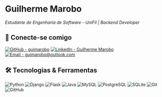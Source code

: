 # Guilherme Marobo

*Estudante de Engenharia de Software - UniFil | Backend Developer*

## 🔗 Conecte-se comigo

[![GitHub - guimarobo](https://img.shields.io/badge/guimarobo-000000?style=for-the-badge&logo=github&logoColor=white)](https://github.com/guimarobo)
[![LinkedIn - Guilherme Marobo](https://img.shields.io/badge/LinkedIn-000000?style=for-the-badge&logo=linkedin&logoColor=0A66C2)](https://linkedin.com/in/guimarobo)
[![Email - guimarobo@outlook.com](https://img.shields.io/badge/email-000000?style=for-the-badge&logo=microsoft-outlook&logoColor=0078D4)](mailto:guimarobo@outlook.com)



<!-- ---

## 📊 GitHub Stats

![Guimarobo's GitHub Stats](https://github-readme-stats.vercel.app/api?username=guimarobo&show_icons=true&theme=tokyonight&title_color=red&icon_color=red&text_color=white&bg_color=000000)
![Top Langs](https://github-readme-stats.vercel.app/api/top-langs/?username=guimarobo&layout=compact&theme=tokyonight&title_color=red&text_color=white&bg_color=000000)

--- -->

## 🛠️ Tecnologias & Ferramentas

![Python](https://img.shields.io/badge/Python-000000?style=for-the-badge&logo=python&logoColor=ffcc00)
![Django](https://img.shields.io/badge/Django-000000?style=for-the-badge&logo=django&logoColor=white)
![Flask](https://img.shields.io/badge/Flask-000000?style=for-the-badge&logo=flask&logoColor=white)
![Java](https://img.shields.io/badge/Java-000000?style=for-the-badge&logo=oracle&logoColor=red)
![MySQL](https://img.shields.io/badge/MySQL-000000?style=for-the-badge&logo=mysql&logoColor=white)
![PostgreSQL](https://img.shields.io/badge/PostgreSQL-000000?style=for-the-badge&logo=postgresql&logoColor=336791)
![SQLite](https://img.shields.io/badge/SQLite-000000?style=for-the-badge&logo=sqlite&logoColor=white)
![Git](https://img.shields.io/badge/Git-000000?style=for-the-badge&logo=git&logoColor=F05032)
![GitHub](https://img.shields.io/badge/GitHub-000000?style=for-the-badge&logo=github&logoColor=white)





